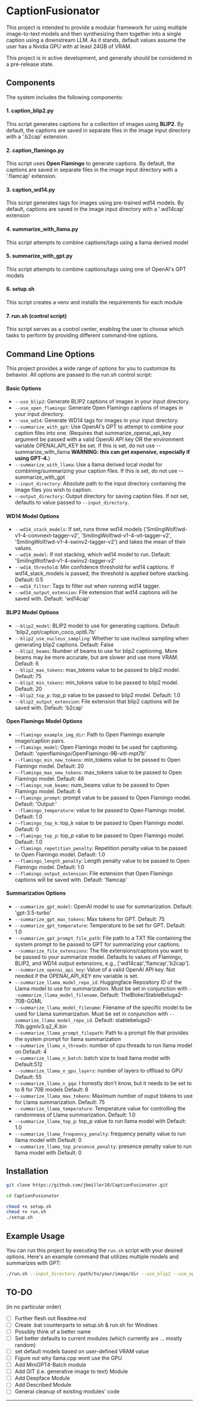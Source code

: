 # CaptionFusionator

This project is intended to provide a modular framework for using multiple image-to-text models and then synthesizing them together into a single caption using a downstream LLM. As it stands, default values assume the user has a Nvidia GPU with at least 24GB of VRAM.

This project is in active development, and generally should be considered in a pre-release state.

## Components

The system includes the following components:

#### 1. caption_blip2.py
This script generates captions for a collection of images using **BLIP2**. By default, the captions are saved in separate files in the image input directory with a '.b2cap' extension.


#### 2. caption_flamingo.py
This script uses  **Open Flamingo** to generate captions. By default, the captions are saved in separate files in the image input directory with a '.flamcap' extension.

#### 3. caption_wd14.py
This script generates tags for images using pre-trained wd14 models. By default, captions are saved in the image input directory with a '.wd14cap' extension 

#### 4. summarize_with_llama.py
This script attempts to combine captions/tags using a llama derived model

#### 5. summarize_with_gpt.py
This script attempts to combine captions/tags using one of OpenAI's GPT models

#### 6. setup.sh
This script creates a venv and installs the requirements for each module

#### 7. run.sh (control script)
This script serves as a control center, enabling the user to choose which tasks to perform by providing different command-line options. 

## Command Line Options

This project provides a wide range of options for you to customize its behavior. All options are passed to the run.sh control script:

#### Basic Options

- `--use_blip2`: Generate BLIP2 captions of images in your input directory.
- `--use_open_flamingo`: Generate Open Flamingo captions of images in your input directory.
- `--use_wd14`: Generate WD14 tags for images in your input directory.
- `--summarize_with_gpt`: Use OpenAI's GPT to attempt to combine your caption files into one. (Requires that summarize_openai_api_key argument be passed with a valid OpenAI API key OR the environment variable OPENAI_API_KEY be set. If this is set, do not use --summarize_with_llama **WARNING: this can get expensive, especially if using GPT-4.**)
- `--summarize_with_llama`: Use a llama derived local model for combining/summarizing your caption files. If this is set, do not use --summarize_with_gpt       
- `--input_directory`: Absolute path to the input directory containing the image files you wish to caption.
- `--output_directory`: Output directory for saving caption files. If not set, defaults to value passed to `--input_directory`.

#### WD14 Model Options

- `--wd14_stack_models`: If set, runs three wd14 models ('SmilingWolf/wd-v1-4-convnext-tagger-v2', 'SmilingWolf/wd-v1-4-vit-tagger-v2', 'SmilingWolf/wd-v1-4-swinv2-tagger-v2') and takes the mean of their values.
- `--wd14_model`: If not stacking, which wd14 model to run. Default: 'SmilingWolf/wd-v1-4-swinv2-tagger-v2'
- `--wd14_threshold`: Min confidence threshold for wd14 captions. If wd14_stack_models is passed, the threshold is applied before stacking. Default: 0.5
- `--wd14_filter`: Tags to filter out when running wd14 tagger.
- `--wd14_output_extension`: File extension that wd14 captions will be saved with. Default: 'wd14cap'

#### BLIP2 Model Options

- `--blip2_model`: BLIP2 model to use for generating captions. Default: 'blip2_opt/caption_coco_opt6.7b'
- `--blip2_use_nucleus_sampling`: Whether to use nucleus sampling when generating blip2 captions. Default: False
- `--blip2_beams`: Number of beams to use for blip2 captioning. More beams may be more accurate, but are slower and use more VRAM. Default: 6
- `--blip2_max_tokens`: max_tokens value to be passed to blip2 model. Default: 75
- `--blip2_min_tokens`: min_tokens value to be passed to blip2 model. Default: 20
- `--blip2_top_p`: top_p value to be passed to blip2 model. Default: 1.0
- `--blip2_output_extension`: File extension that blip2 captions will be saved with. Default: 'b2cap'

#### Open Flamingo Model Options

- `--flamingo_example_img_dir`: Path to Open Flamingo example image/caption pairs.
- `--flamingo_model`: Open Flamingo model to be used for captioning. Default: 'openflamingo/OpenFlamingo-9B-vitl-mpt7b'
- `--flamingo_min_new_tokens`: min_tokens value to be passed to Open Flamingo model. Default: 20
- `--flamingo_max_new_tokens`: max_tokens value to be passed to Open Flamingo model. Default: 48
- `--flamingo_num_beams`: num_beams value to be passed to Open Flamingo model. Default: 6
- `--flamingo_prompt`: prompt value to be passed to Open Flamingo model. Default: 'Output:'
- `--flamingo_temperature`: value to be passed to Open Flamingo model. Default: 1.0
- `--flamingo_top_k`: top_k value to be passed to Open Flamingo model. Default: 0
- `--flamingo_top_p`: top_p value to be passed to Open Flamingo model. Default: 1.0
- `--flamingo_repetition_penalty`: Repetition penalty value to be passed to Open Flamingo model. Default: 1.0
- `--flamingo_length_penalty`: Length penalty value to be passed to Open Flamingo model. Default: 1.0
- `--flamingo_output_extension`: File extension that Open Flamingo captions will be saved with. Default: 'flamcap'

#### Summarization Options

- `--summarize_gpt_model`: OpenAI model to use for summarization. Default: 'gpt-3.5-turbo'
- `--summarize_gpt_max_tokens`: Max tokens for GPT. Default: 75
- `--summarize_gpt_temperature`: Temperature to be set for GPT. Default: 1.0
- `--summarize_gpt_prompt_file_path`: File path to a TXT file containing the system prompt to be passed to GPT for summarizing your captions.
- `--summarize_file_extensions`: The file extensions/captions you want to be passed to your summarize model. Defaults to values of Flamingo, BLIP2, and WD14 output extensions, e.g., ['wd14cap','flamcap','b2cap'].
- `--summarize_openai_api_key`: Value of a valid OpenAI API key. Not needed if the OPENAI_API_KEY env variable is set.
- `--summarize_llama_model_repo_id`: Huggingface Repository ID of the Llama model to use for summarization. Must be set in conjunction with `--summarize_llama_model_filename`. Default: TheBloke/StableBeluga2-70B-GGML
- `--summarize_llama_model_filename`: Filename of the specific model to be used for Llama summarization. Must be set in conjunction with `--summarize_llama_model_repo_id`. Default: stablebeluga2-70b.ggmlv3.q2_K.bin
- `--summarize_llama_prompt_filepath`: Path to a prompt file that provides the system prompt for llama summarization
- `--summarize_llama_n_threads`: number of cpu threads to run llama model on Default: 4
- `--summarize_llama_n_batch`: batch size to load llama model with Default:512
- `--summarize_llama_n_gpu_layers`: number of layers to offload to GPU Default: 55
- `--summarize_llama_n_gqa`: I honestly don't know, but it needs to be set to to 8 for 70B models Default: 8
- `--summarize_llama_max_tokens`: Maximum number of ouput tokens to use for Llama summarization. Default: 75
- `--summarize_llama_temperature`: Temperature value for controlling the randomness of Llama summarization. Default: 1.0
- `--summarize_llama_top_p`: top_p value to run llama model with Default: 1.0
- `--summarize_llama_frequency_penalty`: frequency penalty value to run llama model with Default: 0
- `--summarize_llama_top_presence_penalty`: presence penalty value to run llama model with Default: 0
  
## Installation

```bash
git clone https://github.com/jbmiller10/CaptionFusionator.git
```
```bash
cd CaptionFusionator
```
```bash
chmod +x setup.sh
chmod +x run.sh
./setup.sh
```

## Example Usage

You can run this project by executing the `run.sh` script with your desired options. Here's an example command that utilizes multiple models and summarizes with GPT:

```bash
./run.sh --input_directory /path/to/your/image/dir --use_blip2 --use_open_flamingo --use_wd14 --wd14_stack_models --summarize_with_llama
```
## TO-DO
(in no particular order)

- [ ] Further flesh out Readme.md
- [ ] Create .bat counterparts to setup.sh & run.sh for Windows
- [ ] Possibly think of a better name
- [ ] Set better defaults to current modules (which currently are ... mostly random)
- [ ] set default models based on user-defined VRAM value
- [ ] Figure out why llama.cpp wont use the GPU
- [ ] Add MiniGPT4-Batch module
- [ ] Add GIT (i.e. generative image to text) Module
- [ ] Add Deepface Module
- [ ] Add Described Module
- [ ] General cleanup of existing modules' code

---
